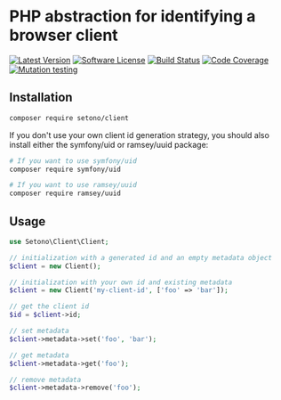# PHP abstraction for identifying a browser client

[![Latest Version][ico-version]][link-packagist]
[![Software License][ico-license]](LICENSE)
[![Build Status][ico-github-actions]][link-github-actions]
[![Code Coverage][ico-code-coverage]][link-code-coverage]
[![Mutation testing][ico-infection]][link-infection]

## Installation

```bash
composer require setono/client
```

If you don't use your own client id generation strategy, you should also install either the symfony/uid or ramsey/uuid package:

```bash
# If you want to use symfony/uid
composer require symfony/uid

# If you want to use ramsey/uuid
composer require ramsey/uuid
```

## Usage

```php
use Setono\Client\Client;

// initialization with a generated id and an empty metadata object
$client = new Client();

// initialization with your own id and existing metadata
$client = new Client('my-client-id', ['foo' => 'bar']);

// get the client id
$id = $client->id;

// set metadata
$client->metadata->set('foo', 'bar');

// get metadata
$client->metadata->get('foo');

// remove metadata
$client->metadata->remove('foo');
```

[ico-version]: https://poser.pugx.org/setono/client/v/stable
[ico-license]: https://poser.pugx.org/setono/client/license
[ico-github-actions]: https://github.com/setono/client/workflows/build/badge.svg
[ico-code-coverage]: https://codecov.io/gh/setono/client/branch/master/graph/badge.svg
[ico-infection]: https://img.shields.io/endpoint?style=flat&url=https%3A%2F%2Fbadge-api.stryker-mutator.io%2Fgithub.com%2FSetono%2Fclient%2Fmaster

[link-packagist]: https://packagist.org/packages/setono/client
[link-github-actions]: https://github.com/setono/client/actions
[link-code-coverage]: https://codecov.io/gh/setono/client
[link-infection]: https://dashboard.stryker-mutator.io/reports/github.com/Setono/client/master
